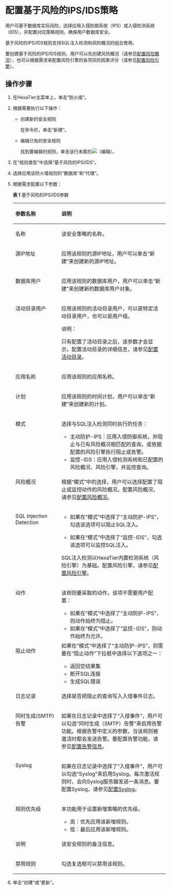 # 配置基于风险的IPS/IDS策略<a name="ZH-CN_TOPIC_0111166557"></a>

用户可基于数据库实际风险，选择应用入侵防御系统（IPS）或入侵检测系统（IDS），并配置对应策略规则，确保用户数据库安全。

基于风险的IPS/IDS规则支持SQL注入检测和风险概况的组合使用。

要创建基于风险的IPS/IDS规则，用户可以先创建风险概况（请参见[配置风险概况](配置风险概况.md#ZH-CN_TOPIC_0111166352)），也可以根据需求来配置风险引擎的各项风险因素评分（请参见[配置风险引擎](配置风险引擎.md#ZH-CN_TOPIC_0111166556)）。

## 操作步骤<a name="zh-cn_topic_0110574903_section14742160497"></a>

1.  在HexaTier主菜单上，单击“防火墙“。
2.  根据需要执行以下操作：
    -   创建新的安全规则

        在命令栏，单击“新建“。

    -   编辑已有的安全规则

        找到要编辑的规则，单击该行末尾的![](figures/编辑.png)（编辑）。


3.  在“规则类型“中选择“基于风险的IPS/IDS“。
4.  选择应用该防火墙规则的“数据库“和“代理“。
5.  根据需求配置以下参数：

    **表 1**  基于风险的IPS/IDS参数

    <a name="zh-cn_topic_0110574903_tfe5989f468da4275a46ce61cdf97d4a3"></a>
    <table><thead align="left"><tr id="zh-cn_topic_0110574903_rd22ba3e866cb48548a3254e83eee3a74"><th class="cellrowborder" valign="top" width="30.080000000000002%" id="mcps1.2.3.1.1"><p id="zh-cn_topic_0110574903_ae250c113a1f649dbb8083fcee454cd37"><a name="zh-cn_topic_0110574903_ae250c113a1f649dbb8083fcee454cd37"></a><a name="zh-cn_topic_0110574903_ae250c113a1f649dbb8083fcee454cd37"></a>参数名称</p>
    </th>
    <th class="cellrowborder" valign="top" width="69.92%" id="mcps1.2.3.1.2"><p id="zh-cn_topic_0110574903_a4afe2321366b4679bda7860631457c53"><a name="zh-cn_topic_0110574903_a4afe2321366b4679bda7860631457c53"></a><a name="zh-cn_topic_0110574903_a4afe2321366b4679bda7860631457c53"></a>说明</p>
    </th>
    </tr>
    </thead>
    <tbody><tr id="zh-cn_topic_0110574903_row4187242911"><td class="cellrowborder" valign="top" width="30.080000000000002%" headers="mcps1.2.3.1.1 "><p id="zh-cn_topic_0110574903_a344592f085414dcf82b4c5c2e61882be"><a name="zh-cn_topic_0110574903_a344592f085414dcf82b4c5c2e61882be"></a><a name="zh-cn_topic_0110574903_a344592f085414dcf82b4c5c2e61882be"></a>名称</p>
    </td>
    <td class="cellrowborder" valign="top" width="69.92%" headers="mcps1.2.3.1.2 "><p id="zh-cn_topic_0110574903_a4da8b42a1ff14e9bac1ef245ce705868"><a name="zh-cn_topic_0110574903_a4da8b42a1ff14e9bac1ef245ce705868"></a><a name="zh-cn_topic_0110574903_a4da8b42a1ff14e9bac1ef245ce705868"></a>该安全策略的名称。</p>
    </td>
    </tr>
    <tr id="zh-cn_topic_0110574903_r205a61f77169419ba97ead3660259fd9"><td class="cellrowborder" valign="top" width="30.080000000000002%" headers="mcps1.2.3.1.1 "><p id="zh-cn_topic_0110574903_zh-cn_topic_0076429812_p152471522503"><a name="zh-cn_topic_0110574903_zh-cn_topic_0076429812_p152471522503"></a><a name="zh-cn_topic_0110574903_zh-cn_topic_0076429812_p152471522503"></a>源IP地址</p>
    </td>
    <td class="cellrowborder" valign="top" width="69.92%" headers="mcps1.2.3.1.2 "><p id="zh-cn_topic_0110574903_ab34e3f03a66447138d85e3691e0d3c4c"><a name="zh-cn_topic_0110574903_ab34e3f03a66447138d85e3691e0d3c4c"></a><a name="zh-cn_topic_0110574903_ab34e3f03a66447138d85e3691e0d3c4c"></a>应用该规则的源IP地址，用户可以单击<span class="uicontrol" id="zh-cn_topic_0110574903_u078b79bb45ae4c6ba363f63e2a326fd4"><a name="zh-cn_topic_0110574903_u078b79bb45ae4c6ba363f63e2a326fd4"></a><a name="zh-cn_topic_0110574903_u078b79bb45ae4c6ba363f63e2a326fd4"></a>“新建”</span>来创建新的源IP地址。</p>
    </td>
    </tr>
    <tr id="zh-cn_topic_0110574903_r5dd575b6956644a0bf479d96380e6d6a"><td class="cellrowborder" valign="top" width="30.080000000000002%" headers="mcps1.2.3.1.1 "><p id="zh-cn_topic_0110574903_zh-cn_topic_0076429812_p425410529501"><a name="zh-cn_topic_0110574903_zh-cn_topic_0076429812_p425410529501"></a><a name="zh-cn_topic_0110574903_zh-cn_topic_0076429812_p425410529501"></a>数据库用户</p>
    </td>
    <td class="cellrowborder" valign="top" width="69.92%" headers="mcps1.2.3.1.2 "><p id="zh-cn_topic_0110574903_a76d693ec7bf84f4cbea72b9b0b41e36b"><a name="zh-cn_topic_0110574903_a76d693ec7bf84f4cbea72b9b0b41e36b"></a><a name="zh-cn_topic_0110574903_a76d693ec7bf84f4cbea72b9b0b41e36b"></a>应用该规则的数据库用户，用户可以单击<span class="uicontrol" id="zh-cn_topic_0110574903_u9b7785a2c1c446e7940f866f7fa59467"><a name="zh-cn_topic_0110574903_u9b7785a2c1c446e7940f866f7fa59467"></a><a name="zh-cn_topic_0110574903_u9b7785a2c1c446e7940f866f7fa59467"></a>“新建”</span>来创建新的数据库用户对象。</p>
    </td>
    </tr>
    <tr id="zh-cn_topic_0110574903_row121151710192017"><td class="cellrowborder" valign="top" width="30.080000000000002%" headers="mcps1.2.3.1.1 "><p id="zh-cn_topic_0110574903_ad703537439ff4dbaa56a9926371309ca"><a name="zh-cn_topic_0110574903_ad703537439ff4dbaa56a9926371309ca"></a><a name="zh-cn_topic_0110574903_ad703537439ff4dbaa56a9926371309ca"></a>活动目录用户</p>
    </td>
    <td class="cellrowborder" valign="top" width="69.92%" headers="mcps1.2.3.1.2 "><p id="zh-cn_topic_0110574903_a6ef8f02512034121ad1d77535b6afa0f"><a name="zh-cn_topic_0110574903_a6ef8f02512034121ad1d77535b6afa0f"></a><a name="zh-cn_topic_0110574903_a6ef8f02512034121ad1d77535b6afa0f"></a>应用该规则的活动目录用户，可以是特定活动目录用户，也可以是用户组。</p>
    <div class="note" id="zh-cn_topic_0110574903_n402f66f692024bc69a23f88de363dac1"><a name="zh-cn_topic_0110574903_n402f66f692024bc69a23f88de363dac1"></a><a name="zh-cn_topic_0110574903_n402f66f692024bc69a23f88de363dac1"></a><span class="notetitle"> 说明： </span><div class="notebody"><p id="zh-cn_topic_0110574903_zh-cn_topic_0076429722_p5717533161"><a name="zh-cn_topic_0110574903_zh-cn_topic_0076429722_p5717533161"></a><a name="zh-cn_topic_0110574903_zh-cn_topic_0076429722_p5717533161"></a>只有配置了活动目录之后，该参数才会显示，配置活动目录的详细信息，请参见<a href="活动目录简介.md#ZH-CN_TOPIC_0111166491">配置活动目录</a>。</p>
    </div></div>
    </td>
    </tr>
    <tr id="zh-cn_topic_0110574903_r94e37828316a4ad9ad1a94160b9aa879"><td class="cellrowborder" valign="top" width="30.080000000000002%" headers="mcps1.2.3.1.1 "><p id="zh-cn_topic_0110574903_a3bda3fa419964c94a42fd619a98598fa"><a name="zh-cn_topic_0110574903_a3bda3fa419964c94a42fd619a98598fa"></a><a name="zh-cn_topic_0110574903_a3bda3fa419964c94a42fd619a98598fa"></a>应用名称</p>
    </td>
    <td class="cellrowborder" valign="top" width="69.92%" headers="mcps1.2.3.1.2 "><p id="zh-cn_topic_0110574903_a7de709b9c9754bbe9e728c4d928adeec"><a name="zh-cn_topic_0110574903_a7de709b9c9754bbe9e728c4d928adeec"></a><a name="zh-cn_topic_0110574903_a7de709b9c9754bbe9e728c4d928adeec"></a>应用该规则的应用名称。</p>
    </td>
    </tr>
    <tr id="zh-cn_topic_0110574903_re7815b0d48f44fbea9ee3db4ae959645"><td class="cellrowborder" valign="top" width="30.080000000000002%" headers="mcps1.2.3.1.1 "><p id="zh-cn_topic_0110574903_ac5b46c2aec7f48789c0de1822f7fdc6b"><a name="zh-cn_topic_0110574903_ac5b46c2aec7f48789c0de1822f7fdc6b"></a><a name="zh-cn_topic_0110574903_ac5b46c2aec7f48789c0de1822f7fdc6b"></a>计划</p>
    </td>
    <td class="cellrowborder" valign="top" width="69.92%" headers="mcps1.2.3.1.2 "><p id="zh-cn_topic_0110574903_a8cb574043393442c98150cb6a29715c7"><a name="zh-cn_topic_0110574903_a8cb574043393442c98150cb6a29715c7"></a><a name="zh-cn_topic_0110574903_a8cb574043393442c98150cb6a29715c7"></a>应用该规则的时间计划，用户可以单击<span class="uicontrol" id="zh-cn_topic_0110574903_uede25dff3c854dc7be8bd4452018e941"><a name="zh-cn_topic_0110574903_uede25dff3c854dc7be8bd4452018e941"></a><a name="zh-cn_topic_0110574903_uede25dff3c854dc7be8bd4452018e941"></a>“新建”</span>来创建新的计划。</p>
    </td>
    </tr>
    <tr id="zh-cn_topic_0110574903_r3b80820f3ec14a1ba51a3ab4a37908d9"><td class="cellrowborder" valign="top" width="30.080000000000002%" headers="mcps1.2.3.1.1 "><p id="zh-cn_topic_0110574903_a8c58a1dc4b474321b262c8a64cca65f6"><a name="zh-cn_topic_0110574903_a8c58a1dc4b474321b262c8a64cca65f6"></a><a name="zh-cn_topic_0110574903_a8c58a1dc4b474321b262c8a64cca65f6"></a>模式</p>
    </td>
    <td class="cellrowborder" valign="top" width="69.92%" headers="mcps1.2.3.1.2 "><p id="zh-cn_topic_0110574903_af8f6717355484d4aaa779df103ba7906"><a name="zh-cn_topic_0110574903_af8f6717355484d4aaa779df103ba7906"></a><a name="zh-cn_topic_0110574903_af8f6717355484d4aaa779df103ba7906"></a>选择与SQL注入检测同时执行的任务：</p>
    <a name="zh-cn_topic_0110574903_ua0d3ad0971d840e2ae08bc302555102d"></a><a name="zh-cn_topic_0110574903_ua0d3ad0971d840e2ae08bc302555102d"></a><ul id="zh-cn_topic_0110574903_ua0d3ad0971d840e2ae08bc302555102d"><li>主动防护-IPS：应用入侵防御系统，并阻止与已有风险概况相匹配的查询，或依据配置的风险引擎执行阻止或告警。</li><li>监控-IDS：应用入侵检测系统和已配置的风险概况、风险引擎，并监控查询。</li></ul>
    </td>
    </tr>
    <tr id="zh-cn_topic_0110574903_r551d606715a64625af171cf25a702f4c"><td class="cellrowborder" valign="top" width="30.080000000000002%" headers="mcps1.2.3.1.1 "><p id="zh-cn_topic_0110574903_add61289591b1405ab4e41d67939aa06c"><a name="zh-cn_topic_0110574903_add61289591b1405ab4e41d67939aa06c"></a><a name="zh-cn_topic_0110574903_add61289591b1405ab4e41d67939aa06c"></a>风险概况</p>
    </td>
    <td class="cellrowborder" valign="top" width="69.92%" headers="mcps1.2.3.1.2 "><p id="zh-cn_topic_0110574903_zh-cn_topic_0076429812_p26283323209"><a name="zh-cn_topic_0110574903_zh-cn_topic_0076429812_p26283323209"></a><a name="zh-cn_topic_0110574903_zh-cn_topic_0076429812_p26283323209"></a>根据<span class="parmname" id="zh-cn_topic_0110574903_p6e619d1ed40c44269b06016bcd0be55c"><a name="zh-cn_topic_0110574903_p6e619d1ed40c44269b06016bcd0be55c"></a><a name="zh-cn_topic_0110574903_p6e619d1ed40c44269b06016bcd0be55c"></a>“模式”</span>中的选择，用户可以选择配置了阻止或监控动作的风险概况。配置风险概况，请参见<a href="配置风险概况.md#ZH-CN_TOPIC_0111166352">配置风险概况</a>。</p>
    </td>
    </tr>
    <tr id="zh-cn_topic_0110574903_r0239634953c44bf888b7b4e3ff563c7f"><td class="cellrowborder" valign="top" width="30.080000000000002%" headers="mcps1.2.3.1.1 "><p id="zh-cn_topic_0110574903_acee03fb06df5477f85697ebfe90286f1"><a name="zh-cn_topic_0110574903_acee03fb06df5477f85697ebfe90286f1"></a><a name="zh-cn_topic_0110574903_acee03fb06df5477f85697ebfe90286f1"></a>SQL Injection Detection</p>
    </td>
    <td class="cellrowborder" valign="top" width="69.92%" headers="mcps1.2.3.1.2 "><a name="zh-cn_topic_0110574903_u51416496b5b74614bad33edafd8afbe3"></a><a name="zh-cn_topic_0110574903_u51416496b5b74614bad33edafd8afbe3"></a><ul id="zh-cn_topic_0110574903_u51416496b5b74614bad33edafd8afbe3"><li>如果在<span class="parmname" id="zh-cn_topic_0110574903_pa8f6b9480f534b0680254d08b3c095d3"><a name="zh-cn_topic_0110574903_pa8f6b9480f534b0680254d08b3c095d3"></a><a name="zh-cn_topic_0110574903_pa8f6b9480f534b0680254d08b3c095d3"></a>“模式”</span>中选择了<span class="parmvalue" id="zh-cn_topic_0110574903_p518e53036d12435aa9581f08cde78ccd"><a name="zh-cn_topic_0110574903_p518e53036d12435aa9581f08cde78ccd"></a><a name="zh-cn_topic_0110574903_p518e53036d12435aa9581f08cde78ccd"></a>“主动防护-IPS”</span>，勾选该选项可以阻止SQL注入。</li></ul>
    <a name="zh-cn_topic_0110574903_u43a74faf9d834a6c9a5fe4604712544d"></a><a name="zh-cn_topic_0110574903_u43a74faf9d834a6c9a5fe4604712544d"></a><ul id="zh-cn_topic_0110574903_u43a74faf9d834a6c9a5fe4604712544d"><li>如果在<span class="parmname" id="zh-cn_topic_0110574903_pa72c6609bc0c4beb8d20eaa453947a44"><a name="zh-cn_topic_0110574903_pa72c6609bc0c4beb8d20eaa453947a44"></a><a name="zh-cn_topic_0110574903_pa72c6609bc0c4beb8d20eaa453947a44"></a>“模式”</span>中选择了<span class="parmvalue" id="zh-cn_topic_0110574903_pfabd2693f3cd442c8e933eff9d874656"><a name="zh-cn_topic_0110574903_pfabd2693f3cd442c8e933eff9d874656"></a><a name="zh-cn_topic_0110574903_pfabd2693f3cd442c8e933eff9d874656"></a>“监控-IDS”</span>，勾选该选项可以监控SQL注入。</li></ul>
    <p id="zh-cn_topic_0110574903_addd9e1aec6614e70a0ce8c74696bb4fb"><a name="zh-cn_topic_0110574903_addd9e1aec6614e70a0ce8c74696bb4fb"></a><a name="zh-cn_topic_0110574903_addd9e1aec6614e70a0ce8c74696bb4fb"></a>SQL注入检测以HexaTier内置检测系统（风险引擎）为基础。配置风险引擎，请参见<a href="配置风险引擎.md#ZH-CN_TOPIC_0111166556">配置风险引擎</a>。</p>
    </td>
    </tr>
    <tr id="zh-cn_topic_0110574903_rf2cdf3561bb64592a644423310c58287"><td class="cellrowborder" valign="top" width="30.080000000000002%" headers="mcps1.2.3.1.1 "><p id="zh-cn_topic_0110574903_a0a9c0fad54274fe59ca775da39fc85e0"><a name="zh-cn_topic_0110574903_a0a9c0fad54274fe59ca775da39fc85e0"></a><a name="zh-cn_topic_0110574903_a0a9c0fad54274fe59ca775da39fc85e0"></a>动作</p>
    </td>
    <td class="cellrowborder" valign="top" width="69.92%" headers="mcps1.2.3.1.2 "><p id="zh-cn_topic_0110574903_ae1d396a625b849f8b44b23c2adee2d00"><a name="zh-cn_topic_0110574903_ae1d396a625b849f8b44b23c2adee2d00"></a><a name="zh-cn_topic_0110574903_ae1d396a625b849f8b44b23c2adee2d00"></a>该规则要采取的动作，该项不需要用户配置：</p>
    <a name="zh-cn_topic_0110574903_u06ee817fd32c44c1a0a6d639351a78dd"></a><a name="zh-cn_topic_0110574903_u06ee817fd32c44c1a0a6d639351a78dd"></a><ul id="zh-cn_topic_0110574903_u06ee817fd32c44c1a0a6d639351a78dd"><li>如果在<span class="parmname" id="zh-cn_topic_0110574903_p5e3aeb7ad92342609a6efd18cae7d39c"><a name="zh-cn_topic_0110574903_p5e3aeb7ad92342609a6efd18cae7d39c"></a><a name="zh-cn_topic_0110574903_p5e3aeb7ad92342609a6efd18cae7d39c"></a>“模式”</span>中选择了<span class="parmvalue" id="zh-cn_topic_0110574903_p18370c540ba54e66b91548d1e00dfe70"><a name="zh-cn_topic_0110574903_p18370c540ba54e66b91548d1e00dfe70"></a><a name="zh-cn_topic_0110574903_p18370c540ba54e66b91548d1e00dfe70"></a>“主动防护-IPS”</span>，则动作始终为阻止。</li><li>如果在<span class="parmname" id="zh-cn_topic_0110574903_p87c6897037834819b12eeb9366fe5271"><a name="zh-cn_topic_0110574903_p87c6897037834819b12eeb9366fe5271"></a><a name="zh-cn_topic_0110574903_p87c6897037834819b12eeb9366fe5271"></a>“模式”</span>中选择了<span class="parmvalue" id="zh-cn_topic_0110574903_pee1382e66a7e4911962039ddd5bfb970"><a name="zh-cn_topic_0110574903_pee1382e66a7e4911962039ddd5bfb970"></a><a name="zh-cn_topic_0110574903_pee1382e66a7e4911962039ddd5bfb970"></a>“监控-IDS”</span>，则动作始终为允许。</li></ul>
    </td>
    </tr>
    <tr id="zh-cn_topic_0110574903_r7a4b64b7ff974a4d899179eee9c4e6b2"><td class="cellrowborder" valign="top" width="30.080000000000002%" headers="mcps1.2.3.1.1 "><p id="zh-cn_topic_0110574903_a77b929920e32431d854e299ea3d2ea9a"><a name="zh-cn_topic_0110574903_a77b929920e32431d854e299ea3d2ea9a"></a><a name="zh-cn_topic_0110574903_a77b929920e32431d854e299ea3d2ea9a"></a>阻止动作</p>
    </td>
    <td class="cellrowborder" valign="top" width="69.92%" headers="mcps1.2.3.1.2 "><div class="p" id="zh-cn_topic_0110574903_p19486721512"><a name="zh-cn_topic_0110574903_p19486721512"></a><a name="zh-cn_topic_0110574903_p19486721512"></a>如果在<span class="parmname" id="zh-cn_topic_0110574903_parmname1939365011311"><a name="zh-cn_topic_0110574903_parmname1939365011311"></a><a name="zh-cn_topic_0110574903_parmname1939365011311"></a>“模式”</span>中选择了<span class="parmvalue" id="zh-cn_topic_0110574903_parmvalue1339375017310"><a name="zh-cn_topic_0110574903_parmvalue1339375017310"></a><a name="zh-cn_topic_0110574903_parmvalue1339375017310"></a>“主动防护-IPS”</span>，则需要在<span class="parmname" id="zh-cn_topic_0110574903_pee1fd253bd644a728cf65599234d470b"><a name="zh-cn_topic_0110574903_pee1fd253bd644a728cf65599234d470b"></a><a name="zh-cn_topic_0110574903_pee1fd253bd644a728cf65599234d470b"></a>“阻止动作”</span>下拉框中选择以下选项之一：<a name="zh-cn_topic_0110574903_ua758597668a34b8c82a07ea035839099"></a><a name="zh-cn_topic_0110574903_ua758597668a34b8c82a07ea035839099"></a><ul id="zh-cn_topic_0110574903_ua758597668a34b8c82a07ea035839099"><li>返回空结果集</li><li>断开SQL连接</li><li>生成SQL错误</li></ul>
    </div>
    </td>
    </tr>
    <tr id="zh-cn_topic_0110574903_rbf6d819f05034744bcf95b18c7a35177"><td class="cellrowborder" valign="top" width="30.080000000000002%" headers="mcps1.2.3.1.1 "><p id="zh-cn_topic_0110574903_acbbe61c42b434fcb974ed974f19ecc1e"><a name="zh-cn_topic_0110574903_acbbe61c42b434fcb974ed974f19ecc1e"></a><a name="zh-cn_topic_0110574903_acbbe61c42b434fcb974ed974f19ecc1e"></a>日志记录</p>
    </td>
    <td class="cellrowborder" valign="top" width="69.92%" headers="mcps1.2.3.1.2 "><p id="zh-cn_topic_0110574903_abe92a89344c44400b7029ce68cce23b4"><a name="zh-cn_topic_0110574903_abe92a89344c44400b7029ce68cce23b4"></a><a name="zh-cn_topic_0110574903_abe92a89344c44400b7029ce68cce23b4"></a>选择是否把阻止的查询写入入侵事件日志。</p>
    </td>
    </tr>
    <tr id="zh-cn_topic_0110574903_reb8047df351a4f54ac65cf739438d489"><td class="cellrowborder" valign="top" width="30.080000000000002%" headers="mcps1.2.3.1.1 "><p id="zh-cn_topic_0110574903_a10b549ec50be488a90ffd3097a58b97a"><a name="zh-cn_topic_0110574903_a10b549ec50be488a90ffd3097a58b97a"></a><a name="zh-cn_topic_0110574903_a10b549ec50be488a90ffd3097a58b97a"></a>同时生成(SMTP)告警</p>
    </td>
    <td class="cellrowborder" valign="top" width="69.92%" headers="mcps1.2.3.1.2 "><p id="zh-cn_topic_0110574903_abe020ec20ac04edaa984a7ee5f4f1341"><a name="zh-cn_topic_0110574903_abe020ec20ac04edaa984a7ee5f4f1341"></a><a name="zh-cn_topic_0110574903_abe020ec20ac04edaa984a7ee5f4f1341"></a>如果在日志记录中选择了<span class="parmvalue" id="zh-cn_topic_0110574903_p4719b2b966b74bc09aca8b689b52c242"><a name="zh-cn_topic_0110574903_p4719b2b966b74bc09aca8b689b52c242"></a><a name="zh-cn_topic_0110574903_p4719b2b966b74bc09aca8b689b52c242"></a>“入侵事件”</span>，用户可以勾选<span class="parmvalue" id="zh-cn_topic_0110574903_ped405ff3b3684dde845dd794d054b61b"><a name="zh-cn_topic_0110574903_ped405ff3b3684dde845dd794d054b61b"></a><a name="zh-cn_topic_0110574903_ped405ff3b3684dde845dd794d054b61b"></a>“同时生成（SMTP）告警”</span>来启用告警功能。根据告警中定义的参数，当该规则被激活时都会发送告警。要配置告警功能，请参见<a href="告警信息简介.md#ZH-CN_TOPIC_0111166388">配置告警信息</a>。</p>
    </td>
    </tr>
    <tr id="zh-cn_topic_0110574903_rd5fa267115f248078f6c21bba44a66ce"><td class="cellrowborder" valign="top" width="30.080000000000002%" headers="mcps1.2.3.1.1 "><p id="zh-cn_topic_0110574903_a1bff20dd060e46d4ad73ed553dde2604"><a name="zh-cn_topic_0110574903_a1bff20dd060e46d4ad73ed553dde2604"></a><a name="zh-cn_topic_0110574903_a1bff20dd060e46d4ad73ed553dde2604"></a>Syslog</p>
    </td>
    <td class="cellrowborder" valign="top" width="69.92%" headers="mcps1.2.3.1.2 "><p id="zh-cn_topic_0110574903_ab57a43cb9b084a4daafc50155cfd05eb"><a name="zh-cn_topic_0110574903_ab57a43cb9b084a4daafc50155cfd05eb"></a><a name="zh-cn_topic_0110574903_ab57a43cb9b084a4daafc50155cfd05eb"></a>如果在日志记录中选择了<span class="parmvalue" id="zh-cn_topic_0110574903_pa370197a1cd54cfc8995af44e0be5b03"><a name="zh-cn_topic_0110574903_pa370197a1cd54cfc8995af44e0be5b03"></a><a name="zh-cn_topic_0110574903_pa370197a1cd54cfc8995af44e0be5b03"></a>“入侵事件”</span>，用户可以勾选<span class="parmvalue" id="zh-cn_topic_0110574903_pdcf2993d338e4fa2a0a6c75120c388df"><a name="zh-cn_topic_0110574903_pdcf2993d338e4fa2a0a6c75120c388df"></a><a name="zh-cn_topic_0110574903_pdcf2993d338e4fa2a0a6c75120c388df"></a>“Syslog”</span>来启用Syslog。每次激活规则时，会向Syslog服务器发送一条消息。要配置Syslog，请参见<a href="配置Syslog.md#ZH-CN_TOPIC_0111166474">配置Syslog</a>。</p>
    </td>
    </tr>
    <tr id="zh-cn_topic_0110574903_r99d04af2b363425689aa653a652323a8"><td class="cellrowborder" valign="top" width="30.080000000000002%" headers="mcps1.2.3.1.1 "><p id="zh-cn_topic_0110574903_ae716838168b24e5c959a708bdc2d8986"><a name="zh-cn_topic_0110574903_ae716838168b24e5c959a708bdc2d8986"></a><a name="zh-cn_topic_0110574903_ae716838168b24e5c959a708bdc2d8986"></a>规则优先级</p>
    </td>
    <td class="cellrowborder" valign="top" width="69.92%" headers="mcps1.2.3.1.2 "><p id="zh-cn_topic_0110574903_zh-cn_topic_0076429812_p459392214012"><a name="zh-cn_topic_0110574903_zh-cn_topic_0076429812_p459392214012"></a><a name="zh-cn_topic_0110574903_zh-cn_topic_0076429812_p459392214012"></a>本功能用于设置新增策略的优先级。</p>
    <a name="zh-cn_topic_0110574903_ul18427224713"></a><a name="zh-cn_topic_0110574903_ul18427224713"></a><ul id="zh-cn_topic_0110574903_ul18427224713"><li>高：优先应用该新增规则。</li><li>低：最后应用该新增规则。</li></ul>
    </td>
    </tr>
    <tr id="zh-cn_topic_0110574903_row15753128122411"><td class="cellrowborder" valign="top" width="30.080000000000002%" headers="mcps1.2.3.1.1 "><p id="zh-cn_topic_0110574903_p1678591016243"><a name="zh-cn_topic_0110574903_p1678591016243"></a><a name="zh-cn_topic_0110574903_p1678591016243"></a>说明</p>
    </td>
    <td class="cellrowborder" valign="top" width="69.92%" headers="mcps1.2.3.1.2 "><p id="zh-cn_topic_0110574903_p4785181010244"><a name="zh-cn_topic_0110574903_p4785181010244"></a><a name="zh-cn_topic_0110574903_p4785181010244"></a>该安全规则的备注信息。</p>
    </td>
    </tr>
    <tr id="zh-cn_topic_0110574903_r162729c1fc2e4ed9adca532d57aa04bb"><td class="cellrowborder" valign="top" width="30.080000000000002%" headers="mcps1.2.3.1.1 "><p id="zh-cn_topic_0110574903_a56e20803419243379e5bacb01711c821"><a name="zh-cn_topic_0110574903_a56e20803419243379e5bacb01711c821"></a><a name="zh-cn_topic_0110574903_a56e20803419243379e5bacb01711c821"></a>禁用规则</p>
    </td>
    <td class="cellrowborder" valign="top" width="69.92%" headers="mcps1.2.3.1.2 "><p id="zh-cn_topic_0110574903_a056ab46b51c548f289cd796d45dfee47"><a name="zh-cn_topic_0110574903_a056ab46b51c548f289cd796d45dfee47"></a><a name="zh-cn_topic_0110574903_a056ab46b51c548f289cd796d45dfee47"></a>勾选复选框可以禁用该规则。</p>
    </td>
    </tr>
    </tbody>
    </table>

6.  单击“创建“或“更新“。

